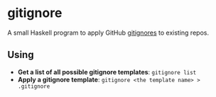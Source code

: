 # gitignore

A small Haskell program to apply GitHub
[gitignores](https://github.com/github/gitignore) to existing repos.

## Using

- **Get a list of all possible gitignore templates**: `gitignore list`
- **Apply a gitignore template**: `gitignore <the template name> > .gitignore`
